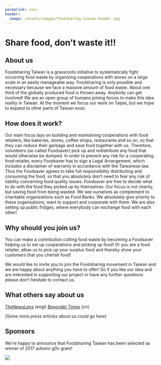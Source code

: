 ```yaml
---
permalink: /en/
header:
  image: /assets/images/foodsharing-taiwan-header.jpg
---
```



# Share food, don’t waste it!!

## About us

Foodsharing Taiwan is a grassroots initiative to systematically fight occurring food waste by organizing cooperations with stores on a large scale in an easily manageable way.
Foodsharing is only possible and necessary because we face a massive amount of food waste. About one third of the globally produced food is thrown away. 
Anybody can get involved! We are an open group of humans joining forces to make this idea reality in Taiwan. At the moment we focus our work on Taipei, but we hope to expand to other parts of Taiwan soon.

## How does it work?

Our main focus lays on building and maintaining cooperations with food retailers, like bakeries, stores, coffee shops, restaurants and so on, so that they can reduce their garbage and save food together with us. Therefore, volunteers (so called Foodsaver) pick up and redistribute any food that would otherwise be dumped. In order to prevent any risk for a cooperating food retailer, every Foodsaver has to sign a Legal Arrangement, which includes a disclaimer of warranty in accordance with the Taiwanese law. Thus the Foodsaver agrees to take full responsibility distributing and consuming the food, so that you absolutely don’t need to fear any risk of liability concerning food quality issues. 
Foodsaver are free to decide what to do with the food they picked up by themselves. Our focus is not charity, but saving food from being wasted. We see ourselves as complement to charitable organizations such as Food Banks. We absolutely give priority to these organisations, want to support and cooperate with them. 
We are also setting up public fridges, where everybody can exchange food with each other!

## Why should you join us?

You can make a contribution cutting food waste by becoming a Foodsaver helping us to set up cooperations and picking up food! Or you are a food retailer, allow us to pick up your surplus food and thereby show your customers that you cherish food! 

We would like to invite you to join the Foodsharing movement in Taiwan and we are happy about anything you have to offer!  So if you like our idea and are interested in supporting our project or have any further questions please don’t hesitate to contact us.

## What others say about us

[TheNewsLens](https://international.thenewslens.com/article/69949) (engl)
[Beyonder Times](http://beyondertimes.com/?p=1036) (cn)

_(Some more press articles about us could go here)_

## Sponsors

We're happy to announce that Foodsharing Taiwan has been selected as winner of 2017 autumn g0v grant!

![](https://grants.g0v.tw/images/power/poweredby-long.svg)
